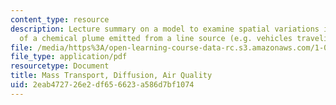 ```yaml
---
content_type: resource
description: Lecture summary on a model to examine spatial variations in the concentration
  of a chemical plume emitted from a line source (e.g. vehicles traveling on a road).
file: /media/https%3A/open-learning-course-data-rc.s3.amazonaws.com/1-020-ecology-ii-engineering-for-sustainability-spring-2008/2eab472726e2df656623a586d7bf1074_lec12_13.pdf
file_type: application/pdf
resourcetype: Document
title: Mass Transport, Diffusion, Air Quality
uid: 2eab4727-26e2-df65-6623-a586d7bf1074
---
```

